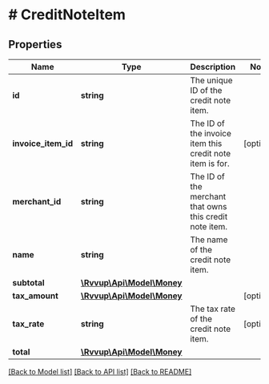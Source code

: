 # # CreditNoteItem

## Properties

Name | Type | Description | Notes
------------ | ------------- | ------------- | -------------
**id** | **string** | The unique ID of the credit note item. |
**invoice_item_id** | **string** | The ID of the invoice item this credit note item is for. | [optional]
**merchant_id** | **string** | The ID of the merchant that owns this credit note item. |
**name** | **string** | The name of the credit note item. |
**subtotal** | [**\Rvvup\Api\Model\Money**](Money.md) |  |
**tax_amount** | [**\Rvvup\Api\Model\Money**](Money.md) |  | [optional]
**tax_rate** | **string** | The tax rate of the credit note item. | [optional]
**total** | [**\Rvvup\Api\Model\Money**](Money.md) |  |

[[Back to Model list]](../../README.md#models) [[Back to API list]](../../README.md#endpoints) [[Back to README]](../../README.md)
